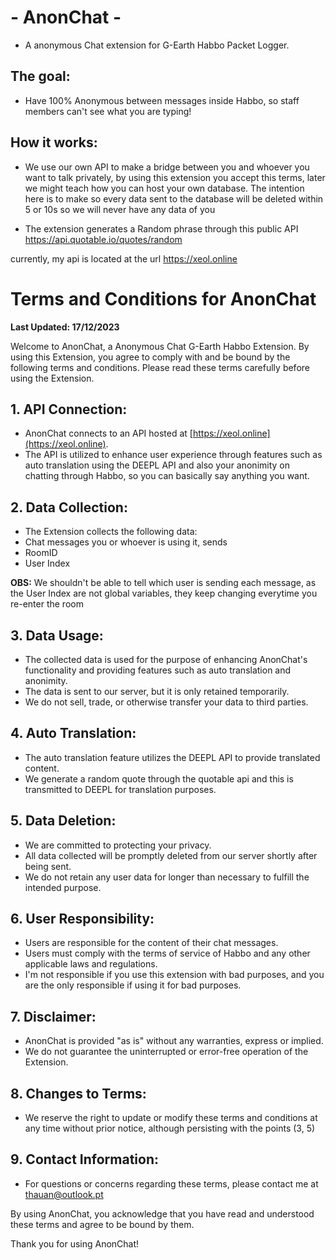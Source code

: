 # - AnonChat -

- A anonymous Chat extension for G-Earth Habbo Packet Logger.


## The goal:

- Have 100% Anonymous between messages inside Habbo, so staff members can't see what you are typing!

## How it works:

- We use our own API to make a bridge between you and whoever you want to talk privately, by using this extension you accept this terms, later we might teach how you can host your own
 database. The intention here is to make so every data sent to the database will be deleted within 5 or 10s so we will never have any data of you

- The extension generates a Random phrase through this public API https://api.quotable.io/quotes/random

currently, my api is located at the url https://xeol.online

# Terms and Conditions for AnonChat

**Last Updated: 17/12/2023**

Welcome to AnonChat, a Anonymous Chat G-Earth Habbo Extension. By using this Extension, you agree to comply with and be bound by the following terms and conditions. Please read these terms carefully before using the Extension.

## 1. API Connection:

- AnonChat connects to an API hosted at [https://xeol.online](https://xeol.online).
- The API is utilized to enhance user experience through features such as auto translation using the DEEPL API and also your anonimity on chatting through Habbo, so you can basically say anything you want.

## 2. Data Collection:

- The Extension collects the following data:
 - Chat messages you or whoever is using it, sends
 - RoomID
 - User Index

**OBS:**
We shouldn't be able to tell which user is sending each message, as the User Index are not global variables, they keep changing everytime you re-enter the room


## 3. Data Usage:

- The collected data is used for the purpose of enhancing AnonChat's functionality and providing features such as auto translation and anonimity.
- The data is sent to our server, but it is only retained temporarily.
- We do not sell, trade, or otherwise transfer your data to third parties.

## 4. Auto Translation:

- The auto translation feature utilizes the DEEPL API to provide translated content.
- We generate a random quote through the quotable api and this is transmitted to DEEPL for translation purposes.

## 5. Data Deletion:

- We are committed to protecting your privacy.
- All data collected will be promptly deleted from our server shortly after being sent.
- We do not retain any user data for longer than necessary to fulfill the intended purpose.

## 6. User Responsibility:

- Users are responsible for the content of their chat messages.
- Users must comply with the terms of service of Habbo and any other applicable laws and regulations.
- I'm not responsible if you use this extension with bad purposes, and you are the only responsible if using it for bad purposes.

## 7. Disclaimer:

- AnonChat is provided "as is" without any warranties, express or implied.
- We do not guarantee the uninterrupted or error-free operation of the Extension.

## 8. Changes to Terms:

- We reserve the right to update or modify these terms and conditions at any time without prior notice, although persisting with the points (3, 5)

## 9. Contact Information:

- For questions or concerns regarding these terms, please contact me at thauan@outlook.pt

By using AnonChat, you acknowledge that you have read and understood these terms and agree to be bound by them.

Thank you for using AnonChat!

